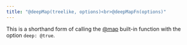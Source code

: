 ```yaml
---
title: "@deepMap(treelike, options)<br>@deepMapFn(options)"
---
```


This is a shorthand form of calling the [@map](@map.html) built-in function with the option `deep: @true`.
